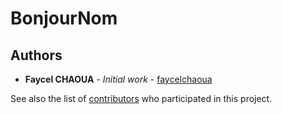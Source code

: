 # BonjourNom
## Authors

* **Faycel CHAOUA** - *Initial work* - [faycelchaoua](https://github.com/faycelchaoua)

See also the list of [contributors](https://github.com/your/project/contributors) who participated in this project.
